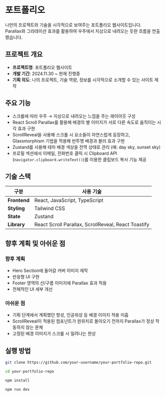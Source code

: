 
# 포트폴리오

나만의 프로젝트와 기술을 시각적으로 보여주는 포트폴리오 웹사이트입니다.  
Parallax와 그라데이션 효과를 활용하여 우주에서 지상으로 내려오는 듯한 흐름을 연출했습니다.



## 프로젝트 개요

- **프로젝트명**: 포트폴리오 웹사이트
- **개발 기간**: 2024.11.30 ~ 현재 진행중
- **기획 의도**: 나의 프로젝트, 기술 역량, 정보를 시각적으로 소개할 수 있는 사이트 제작



## 주요 기능

- 스크롤에 따라 우주 → 지상으로 내려오는 느낌을 주는 레이아웃 구성  
- React Scroll Parallax를 활용해 배경의 별 이미지가 서로 다른 속도로 움직이는 시각 효과 구현
- ScrollReveal을 사용해 스크롤 시 요소들이 자연스럽게 등장하고, Glassmorphism 기법을 적용해 반투명 배경과 블러 효과 구현
- Zustand를 사용해 테마 배경 색상을 전역 상태로 관리 (예: day sky, sunset sky)  
- 프로필 섹션에서 이메일, 전화번호 클릭 시 Clipboard API (`navigator.clipboard.writeText()`)를 이용한 클립보드 복사 기능 제공  



## 기술 스택

| 구분            | 사용 기술                                                            |
|-----------------|----------------------------------------------------------------------|
| **Frontend**     | React, JavaScript, TypeScript                                        |
| **Styling**      | Tailwind CSS                                                        |
| **State**        | Zustand                                                              |
| **Library**      | React Scroll Parallax, ScrollReveal, React Toastify                |



## 향후 계획 및 아쉬운 점

### 향후 계획
- Hero Section에 들어갈 커버 이미지 제작
- 반응형 UI 구현
- Footer 영역의 산/구름 이미지에 Parallax 효과 적용
- 전체적인 UI 세부 개선

###  아쉬운 점
- 기획 단계에서 계획했던 항성, 인공위성 등 배경 이미지 적용 미흡
- ScrollReveal이 적용된 컴포넌트가 원위치로 돌아오기 전까지 Parallax가 정상 작동하지 않는 문제
- 고정된 배경 이미지가 스크롤 시 밀려나는 현상


## 실행 방법

```bash
git clone https://github.com/your-username/your-portfolio-repo.git

cd your-portfolio-repo

npm install

npm run dev
